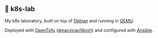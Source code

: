 ## 🧪 k8s-lab

My k8s laboratory, built on top of [Debian](https://www.debian.org/) and running in [QEMU](https://www.qemu.org/).

Deployed with [OpenTofu](https://opentofu.org/) ([dmacvicar/libvirt](https://github.com/dmacvicar/terraform-provider-libvirt))
and configured with [Ansible](https://github.com/ansible/ansible).
